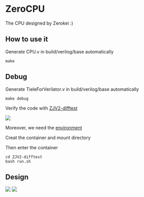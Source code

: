 # ZeroCPU
The CPU designed by Zerokei :)

## How to use it

Generate CPU.v in build/verilog/base automatically

```shell
make
```


## Debug
Generate TieleForVerilator.v in build/verilog/base automatically
```shell
make debug
```
Verify the code with [ZJV2-difftest](https://github.com/riscv-zju/ZJV2-difftest)

![](https://s2.loli.net/2022/02/22/ZCpk63r7xMVS2Pu.png)

Moreover, we need the [environment](https://github.com/riscv-zju/zjv2-env)

Creat the container and mount directory

Then enter the container
```shell
cd ZJV2-difftest
bash run.sh
```
## Design
![](https://s2.loli.net/2022/02/23/jakuWtvDfHFZYcV.png)
![](https://s2.loli.net/2022/02/22/Em4OnDS9kfwxMoP.png)
